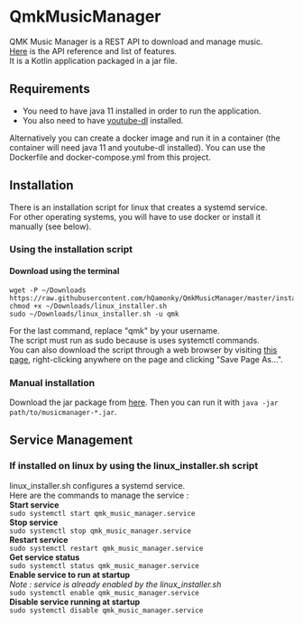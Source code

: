 # QmkMusicManager
QMK Music Manager is a REST API to download and manage music.  
[Here](https://github.com/hQamonky/QmkMusicManager/blob/master/docs/Api%20User%20Guide.md)
is the API reference and list of features.  
It is a Kotlin application packaged in a jar file.
## Requirements
- You need to have java 11 installed in order to run the application.  
- You also need to have [youtube-dl](https://youtube-dl.org/) installed.  

Alternatively you can create a docker image and run it in a container (the container will need java 11 and youtube-dl installed).
You can use the Dockerfile and docker-compose.yml from this project.
## Installation
There is an installation script for linux that creates a systemd service.  
For other operating systems, you will have to use docker or install it manually (see below).
### Using the installation script
#### Download using the terminal
``` shell
wget -P ~/Downloads https://raw.githubusercontent.com/hQamonky/QmkMusicManager/master/installers/linux_installer.sh
chmod +x ~/Downloads/linux_installer.sh
sudo ~/Downloads/linux_installer.sh -u qmk
```
For the last command, replace "qmk" by your username.  
The script must run as sudo because is uses systemctl commands.  
You can also download the script through a web browser by visiting [this page](https://raw.githubusercontent.com/hQamonky/QmkMusicManager/master/installers/linux_installer.sh),
right-clicking anywhere on the page and clicking "Save Page As...".
### Manual installation
Download the jar package from [here](https://raw.githubusercontent.com/hQamonky/QmkMusicManager/master/package/musicmanager-1.0.1.jar).
Then you can run it with `java -jar path/to/musicmanager-*.jar`.  

## Service Management
### If installed on linux by using the linux_installer.sh script
linux_installer.sh configures a systemd service.  
Here are the commands to manage the service :  
**Start service**  
`sudo systemctl start qmk_music_manager.service`  
**Stop service**  
`sudo systemctl stop qmk_music_manager.service`  
**Restart service**  
`sudo systemctl restart qmk_music_manager.service`  
**Get service status**  
`sudo systemctl status qmk_music_manager.service`  
**Enable service to run at startup**  
*Note : service is already enabled by the linux_installer.sh*  
`sudo systemctl enable qmk_music_manager.service`  
**Disable service running at startup**  
`sudo systemctl disable qmk_music_manager.service`  
